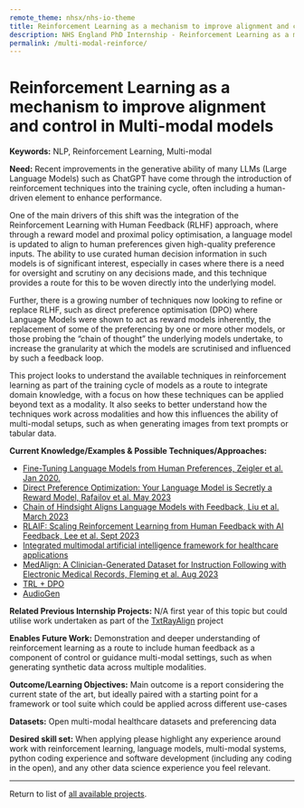 ```yaml
---
remote_theme: nhsx/nhs-io-theme
title: Reinforcement Learning as a mechanism to improve alignment and control in Multi-modal models 
description: NHS England PhD Internship - Reinforcement Learning as a mechanism to improve alignment and control in Multi-modal models 
permalink: /multi-modal-reinforce/
---
```


# Reinforcement Learning as a mechanism to improve alignment and control in Multi-modal models 

**Keywords:**  NLP, Reinforcement Learning, Multi-modal 

**Need:**  Recent improvements in the generative ability of many LLMs (Large Language Models) such as ChatGPT have come through the introduction of reinforcement techniques into the training cycle, often including a human-driven element to enhance performance.  

One of the main drivers of this shift was the integration of the Reinforcement Learning with Human Feedback (RLHF) approach, where through a reward model and proximal policy optimisation, a language model is updated to align to human preferences given high-quality preference inputs. The ability to use curated human decision information in such models is of significant interest, especially in cases where there is a need for oversight and scrutiny on any decisions made, and this technique provides a route for this to be woven directly into the underlying model. 

Further, there is a growing number of techniques now looking to refine or replace RLHF, such as direct preference optimisation (DPO) where Language Models were shown to act as reward models inherently, the replacement of some of the preferencing by one or more other models, or those probing the “chain of thought” the underlying models undertake, to increase the granularity at which the models are scrutinised and influenced by such a feedback loop. 

This project looks to understand the available techniques in reinforcement learning as part of the training cycle of models as a route to integrate domain knowledge, with a focus on how these techniques can be applied beyond text as a modality. It also seeks to better understand how the techniques work across modalities and how this influences the ability of multi-modal setups, such as when generating images from text prompts or tabular data. 

**Current Knowledge/Examples & Possible Techniques/Approaches:**  
- [Fine-Tuning Language Models from Human Preferences, Zeigler et al. Jan 2020.](https://arxiv.org/abs/1909.08593)
- [Direct Preference Optimization: Your Language Model is Secretly a Reward Model, Rafailov et al. May 2023](https://arxiv.org/abs/2305.18290)
- [Chain of Hindsight Aligns Language Models with Feedback, Liu et al. March 2023](https://arxiv.org/abs/2302.02676)
- [RLAIF: Scaling Reinforcement Learning from Human Feedback with AI Feedback, Lee et al. Sept 2023](https://arxiv.org/abs/2309.00267)
- [Integrated multimodal artificial intelligence framework for healthcare applications](https://www.nature.com/articles/s41746-022-00689-4) 
- [MedAlign: A Clinician-Generated Dataset for Instruction Following with Electronic Medical Records, Fleming et al. Aug 2023](https://arxiv.org/abs/2308.14089)
- [TRL + DPO](https://huggingface.co/blog/dpo-trl) 
- [AudioGen](https://felixkreuk.github.io/audiogen/) 

**Related Previous Internship Projects:** N/A first year of this topic but could utilise work undertaken as part of the [TxtRayAlign](https://github.com/nhsx/txt-ray-align) project 

**Enables Future Work:** Demonstration and deeper understanding of reinforcement learning as a route to include human feedback as a component of control or guidance multi-modal settings, such as when generating synthetic data across multiple modalities. 

**Outcome/Learning Objectives:**  Main outcome is a report considering the current state of the art, but ideally paired with a starting point for a framework or tool suite which could be applied across different use-cases

**Datasets:** Open multi-modal healthcare datasets and preferencing data 

**Desired skill set:** When applying please highlight any experience around work with reinforcement learning, language models, multi-modal systems, python coding experience and software development (including any coding in the open), and any other data science experience you feel relevant.   

---
Return to list of [all available projects](https://nhsx.github.io/nhsx-internship-projects/projects.html).